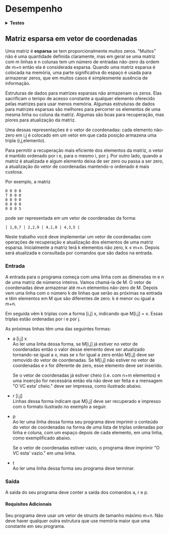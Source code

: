 # <b>Desempenho</b>

<details><summary><b>Testes</b></summary><p>

01:  saída correta.\
02:  saída correta.\
03:  saída correta.\
04:  limite de tempo ou memória excedido.\
05:  saída correta.\
06:  saída correta.\
07:  limite de tempo ou memória excedido.\
08:  saída incorreta.\

Número de casos-de-teste: 8.\
Casos-de-teste bem sucedidos: 5.\
<b>Acerto: 62%</b>

</p></details>

## <b>Matriz esparsa em vetor de coordenadas</b>

Uma matriz é <b>esparsa</b> se tem proporcionalmente muitos zeros. "Muitos" não é uma quantidade definida claramente, mas em geral se uma matriz com m linhas e n colunas tem um número de entradas não-zero da ordem de m+n então ela é considerada esparsa.
Quando uma matriz esparsa é colocada na memória, uma parte significativa do espaço é usada para armazenar zeros, que em muitos casos é simplesmente ausência de informação.

Estruturas de dados para matrizes esparsas não armazenam os zeros. Elas sacrificam o tempo de acesso constante a qualquer elemento oferecido pelas matrizes para usar menos memória. Algumas estruturas de dados para matrizes esparsas são melhores para percorrer os elementos de uma mesma linha ou coluna da matriz. Algumas são boas para recuperação, mas piores para atualização da matriz.

Uma dessas representações é o vetor de coordenadas: cada elemento não-zero em i,j é colocado em um vetor em que cada posição armazena uma tripla (i,j,elemento).

Para permitir a recuperação mais eficiente dos elementos da matriz, o vetor é mantido ordenado por i e, para o mesmo i, por j. Por outro lado, quando a matriz é atualizada e algum elemento deixa de ser zero ou passa a ser zero, a atualização do vetor de coordenadas mantendo-o ordenado é mais custosa.

Por exemplo, a matriz
```
0 0 0 0
7 0 0 0
0 0 9 0  
0 0 0 0
0 8 0 5
```
pode ser representada em um vetor de coordenadas da forma:
```
| 1,0,7 | 2,2,9 | 4,1,8 | 4,3,5 |
```
Neste trabalho você deve implementar um vetor de coordenadas com operações de recuperação e atualização dos elementos de uma matriz esparsa. Inicialmente a matriz terá k elementos não zero, k ≤ m+n. Depois será atualizada e consultada por comandos que são dados na entrada.

### <b>Entrada</b>

A entrada para o programa começa com uma linha com as dimensões m e n de uma matriz de números inteiros. Vamos chamá-la de M. O vetor de coordenadas deve armazenar até m+n elementos não-zero de M.
Depois vem uma linha com o número k de linhas que serão as próximas na entrada e têm elementos em M que são diferentes de zero. k é menor ou igual a m+n.

Em seguida vêm k triplas com a forma [i,j] x, indicando que M[i,j] = x. Essas triplas estão ordenadas por i e por j.

As próximas linhas têm uma das seguintes formas:

- a [i,j] x\
Ao ler uma linha dessa forma, se M[i,j] já estiver no vetor de coordenadas então o valor desse elemento deve ser atualizado tornando-se igual a x, mas se x for igual a zero então M[i,j] deve ser removido do vetor de coordenadas. Se M[i,j] não estiver no vetor de coordenadas e x for diferente de zero, esse elemento deve ser inserido.

    Se o vetor de coordenadas já estiver cheio (i.e. com n+m elementos) e uma inserção for necessária então ela não deve ser feita e a mensagem "O VC esta' cheio." deve ser impressa, como ilustrado abaixo.

- r [i,j]\
Linhas dessa forma indicam que M[i,j] deve ser recuperado e impresso com o formato ilustrado no exemplo a seguir.

- p\
Ao ler uma linha dessa forma seu programa deve imprimir o conteúdo do vetor de coordenadas na forma de uma lista de triplas ordenadas por linha e coluna, com um espaço depois de cada elemento, em uma linha, como exemplificado abaixo.

    Se o vetor de coordenadas estiver vazio, o programa deve imprimir "O VC esta' vazio." em uma linha.

- t\
Ao ler uma linha dessa forma seu programa deve terminar.

### <b>Saída</b>

A saída do seu programa deve conter a saída dos comandos a, r e p.

#### <b>Requisitos Adicionais</b>

Seu programa deve usar um vetor de structs de tamanho máximo m+n. Não deve haver qualquer outra estrutura que use memória maior que uma constante em seu programa.